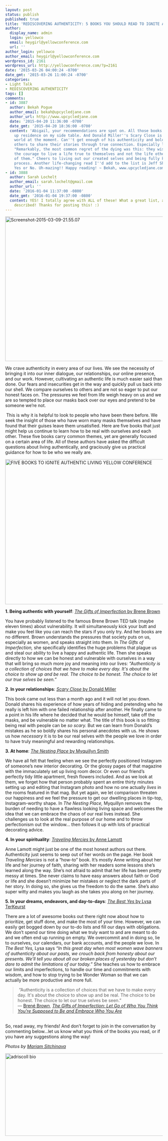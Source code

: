 ```yaml
---
layout: post
status: publish
published: true
title: 'REDISCOVERING AUTHENTICITY: 5 BOOKS YOU SHOULD READ TO IGNITE AUTHENTIC LIVING'
author:
  display_name: admin
  login: yellowco
  email: heygirl@yellowconference.com
  url: ''
author_login: yellowco
author_email: heygirl@yellowconference.com
wordpress_id: 2161
wordpress_url: http://yellowconference.com/?p=2161
date: '2015-03-26 04:00:24 -0700'
date_gmt: '2015-03-26 11:00:24 -0700'
categories:
- Light Talk
- REDISCOVERING AUTHENTICITY
tags: []
comments:
- id: 3887
  author: Bekah Pogue
  author_email: bekah@upcycledjane.com
  author_url: http://www.upcycledjane.com
  date: '2015-04-20 11:36:00 -0700'
  date_gmt: '2015-04-20 18:36:00 -0700'
  content: 'Abigail, your recommendations are spot on. All those books currently take
    up residence on my side table. And Donald Miller''s Scary Close is rocking my
    world at the moment. Can''t get enough of his authenticity and boldness in encouraging
    others to share their stories through true connection. Especially loving his words,
    "Remarkably, the most common regret of the dying was this: they wish they''d had
    the courage to live a life true to themselves and not the life others expected
    of them." Cheers to living out our created selves and being fully known in the
    process. Another life-changing read I''d add to the list is Jeff Shinabarger''s
    Yes or No. Uh-mazing!! Happy reading! ~ Bekah, www.upcycledjane.com'
- id: 3888
  author: Sarah Lochelt
  author_email: sarah.lochelt@gmail.com
  author_url: ''
  date: '2016-01-04 11:37:00 -0800'
  date_gmt: '2016-01-04 19:37:00 -0800'
  content: YES! I totally agree with ALL of these! What a great list, and so perfectly
    described! Thanks for posting this! :)
---
```

<p><a href="http://yellowconference.com/wp-content/uploads/2015/03/Screenshot-2015-03-09-21.55.07.jpg"><img class="alignleft size-full wp-image-2199" src="http://yellowconference.com/wp-content/uploads/2015/03/Screenshot-2015-03-09-21.55.07.jpg" alt="Screenshot-2015-03-09-21.55.07" width="700" height="463" /></a></p>
<p>We crave authenticity in every area of our lives. We see the necessity of bringing it into our inner dialogue, our relationships, our online presence, and our work. However, cultivating an authentic life is much easier said than done. Our fears and insecurities get in the way and quickly pull us back into our shell. We compare ourselves to others and are not so eager to put our honest faces on. The pressures we feel from life weigh heavy on us and we are so tempted to place our masks back over our eyes and pretend to be someone we&rsquo;re not.</p>
<p><strong><strong>&nbsp;</strong></strong>This is why it is helpful to look to people who have been there before. We seek the insight of those who have worn many masks themselves and have found that their guises leave them unsatisfied. Here are five books that just might help us continue to learn how to be real with ourselves and each other. These five books carry common themes, yet are generally focused on a certain area of life. All of these authors have asked the difficult questions about living authentically, and graciously give us practical guidance for how to be who we really are.</p>
<p><a href="http://yellowconference.com/wp-content/uploads/2015/03/7645143992_1bd04fb20c_b-copy.jpg"><img class="alignleft size-full wp-image-2167" src="http://yellowconference.com/wp-content/uploads/2015/03/7645143992_1bd04fb20c_b-copy.jpg" alt="FIVE BOOKS TO IGNITE AUTHENTIC LIVING YELLOW CONFERENCE" width="700" height="464" /></a></p>
<p><b>1. Being authentic with yourself</b>: <a href="http://www.amazon.com/Gifts-Imperfection-Think-Supposed-Embrace/dp/159285849X/ref=sr_1_1?ie=UTF8&amp;qid=1425369941&amp;sr=8-1&amp;keywords=the+gift+of+imperfection+by+brene+brown" target="_blank"><i>The Gifts of Imperfection</i> by Brene Brown</a></p>
<p>You have probably listened to the famous Brene Brown TED talk (maybe eleven times) about vulnerability. It will simultaneously kick your butt and make you feel like you can reach the stars if you only try. And her books are no different. Brown understands the pressures that society puts on us, especially as women, and speaks straight into them. In <i>The Gifts of Imperfection, </i>she specifically identifies the huge problems that plague us and steal our ability to live a happy and authentic life. Then she speaks directly to how we can be honest and vulnerable with ourselves in a way that will bring so much more joy and meaning into our lives: <i>&ldquo;Authenticity is a collection of choices that we have to make every day. It's about the choice to show up and be real. The choice to be honest. The choice to let our true selves be seen.&rdquo; </i></p>
<p><b>2. In your relationships</b>: <a href="http://www.amazon.com/Scary-Close-Dropping-Finding-Intimacy/dp/078521318X/ref=sr_1_1?ie=UTF8&amp;qid=1425369974&amp;sr=8-1&amp;keywords=scary+close+donald+miller" target="_blank"><i>Scary Close</i> by Donald Miller</a></p>
<p>This book came out less than a month ago and it will not let you down. Donald shares his experience of how years of hiding and pretending who he really is left him with one failed relationship after another. He finally came to a point in his life where he decided that he would be himself, take off the masks, and be vulnerable no matter what. The title of this book is so fitting: being real with people can be <i>so scary. </i>But we can learn from Donald&rsquo;s mistakes as he so boldly shares his personal anecdotes with us. He shows us how <i>necessary </i>it is to be our real selves with the people we love in order to have truly meaningful and rewarding relationships.</p>
<p><b>3. At home</b>: <a href="http://www.amazon.com/Nesting-Place-Doesnt-Perfect-Beautiful/dp/0310337909/ref=sr_1_1?ie=UTF8&amp;qid=1425370008&amp;sr=8-1&amp;keywords=the+nesting+place" target="_blank"><i>The Nesting Place</i> by Myquillyn Smith</a></p>
<p>We have all felt that feeling when we see the perfectly positioned Instagram of someone&rsquo;s new interior decorating. Or the glossy pages of that magazine with the immaculately set up living room decor. Or even our friend&rsquo;s perfectly tidy little apartment, fresh flowers included. And as we look at them, we forget how that person probably spent an entire thirty minutes setting up and editing that Instagram photo and how no one actually <i>lives </i>in the rooms featured in that mag. But yet again, we let comparison threaten our happiness and we feel the pressure to get our dwelling places in tip-top, Instagram-worthy shape. In <i>The Nesting Place, </i>Myquillyn removes the burden of needing to have a flawless looking living space and welcomes the idea that we can embrace the chaos of our real lives instead. She challenges us to look at the real purpose of our home and to throw perfectionism out the window&hellip; then follows it up with lots of practical decorating advice.</p>
<p><b>4. In your spirituality</b>: <a href="http://www.amazon.com/Traveling-Mercies-Some-Thoughts-Faith/dp/0385496095/ref=sr_1_1?ie=UTF8&amp;qid=1425370040&amp;sr=8-1&amp;keywords=traveling+mercies" target="_blank"><i>Traveling Mercies</i> by Anne Lamott</a></p>
<p>Anne Lamott might just be one of the most honest authors out there. Authenticity just seems to seep out of her words on the page. Her book <i>Traveling Mercies</i> is not a &ldquo;how-to&rdquo; book. It&rsquo;s mostly Anne writing about her life and her journey of faith, sharing with her readers some lessons she&rsquo;s learned along the way. She&rsquo;s not afraid to admit that her life has been pretty messy at times. She never claims to have easy answers about faith or God or life and she doesn&rsquo;t minimize her mistakes or neglect the dark parts of her story. In doing so, she gives us the freedom to do the same. She&rsquo;s also super witty and makes you laugh as she takes you along on her journey.</p>
<p><b>5. In your dreams, endeavors, and day-to-days</b>: <a href="http://www.amazon.com/Best-Yes-Decisions-Endless-Demands/dp/1400205859/ref=sr_1_1?ie=UTF8&amp;qid=1425370064&amp;sr=8-1&amp;keywords=the+best+yes" target="_blank"><i>The Best Yes </i>by Lysa TerKeurst</a></p>
<p>There are a lot of awesome books out there right now about how to prioritize, get stuff done, and make the most of your time. However, we can easily get bogged down by our to-do lists and fill our days with obligations. We don&rsquo;t spend our time doing what we truly want to and are meant to do and we often end up running on empty. We overcommit and in doing so, lie to ourselves, our calendars, our bank accounts, and the people we love. In <i>The Best Yes, </i>Lysa says <i>&ldquo;In this great day when most women wave banners of authenticity about our pasts, we crouch back from honesty about our presents. We&rsquo;ll tell you about all our broken places of yesterday but don&rsquo;t dare to admit the limitations of our today.&rdquo; </i>She teaches us how to embrace our limits and imperfections, to handle our time and commitments with wisdom, and how to stop trying to be Wonder Woman so that we can actually be more productive and more full.</p>
<blockquote><p>&nbsp;&ldquo;Authenticity is a collection of choices that we have to make every day. It's about the choice to show up and be real. The choice to be honest. The choice to let our true selves be seen.&rdquo;<br />
― <a href="http://www.goodreads.com/author/show/162578.Bren_Brown">Bren&eacute; Brown</a>, <i><a href="http://www.goodreads.com/work/quotes/7261277">The Gifts of Imperfection: Let Go of Who You Think You're Supposed to Be and Embrace Who You Are</a></i></blockquote><br />
So, read away, my friends! And don&rsquo;t forget to join in the conversation by commenting below...let us know what you think of the books you read, or if you have any suggestions along the way!</p>
<p><em>Photos by&nbsp;<a href="https://www.flickr.com/photos/mariamsitchinava/" target="_blank">Mariam Sitchinava</a></em></p>
<p><a href="http://www.ritesofasylum.com/" target="_blank"><img class=" size-full wp-image-1700 aligncenter" src="http://yellowconference.com/wp-content/uploads/2015/01/adriscoll1.jpg" alt="adriscoll bio" width="700" height="264" /></a></p>
<p>&nbsp;</p>
